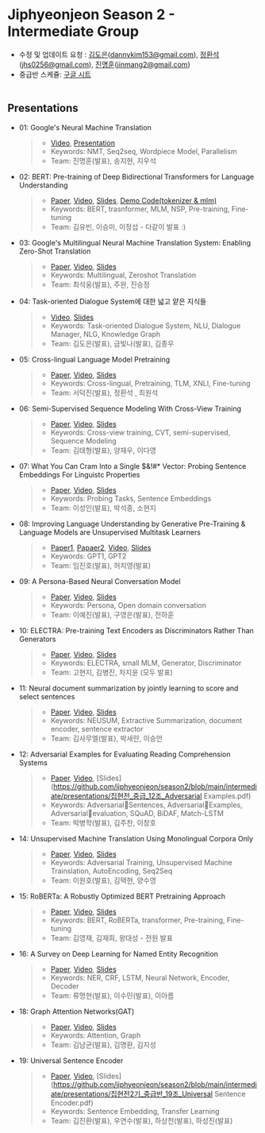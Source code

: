 # Jiphyeonjeon Season 2 - Intermediate Group
* 수정 및 업데이트 요청 : [김도은](https://github.com/kimdanny)(dannykim153@gmail.com), [정환석](https://github.com/jayden5744)(jhs0256@gmail.com), [진명훈](https://github.com/jinmang2)(jinmang2@gmail.com)
* 중급반 스케쥴: [구글 시트](https://docs.google.com/spreadsheets/d/1pwkvIwf3T1bo2y7aXmSYPN6otlPKJl9kCJHaze0H3KY/edit#gid=697987516)
<br><br>

## Presentations
<!-- 예시 -->
<!-- - 01 : Long Short-Term Memory
	> - [Paper](https://www.mitpressjournals.org/doi/abs/10.1162/neco.1997.9.8.1735), [Video](https://youtu.be/HHKSCkPEQfw), [Presentation](https://github.com/jiphyeonjeon/nlp-review/blob/main/beginners/presentation/01.%20LSTM%20논문%20리뷰%20(석리님).pdf)
	> - Keywords: LSTM, Neural Network
	> - Team : 고현웅(발표), 김대웅, 이윤재 -->
- 01: Google's Neural Machine Translation
  >- [Video](https://www.youtube.com/watch?v=5rKKJcsL8fU), [Presentation](https://github.com/jiphyeonjeon/season2/blob/main/intermediate/presentations/집현전_season2_gnmt_중급_1조.pdf)
  >- Keywords: NMT, Seq2seq, Wordpiece Model, Parallelism
  >- Team: 진명훈(발표), 송지현, 지우석
- 02: BERT: Pre-training of Deep Bidirectional Transformers for Language Understanding
  > - [Paper](https://arxiv.org/abs/1810.04805), [Video](https://youtu.be/moCNw4j2Fkw), [Slides](https://docs.google.com/presentation/d/1gLLZfxBP2NvZu7yIDggXCywLa-Uf36x172E8-u5Hqeo/edit?usp=sharing), [Demo Code(tokenizer & mlm)](https://gist.github.com/eubinecto/bd053cc3ac3f6cdcfa4f32e9a882a34b)
  > - Keywords: BERT, trasnformer, MLM, NSP, Pre-training, Fine-tuning
  > - Team: 김유빈, 이승미, 이정섭 - 다같이 발표 :)
- 03: Google's Multilingual Neural Machine Translation System: Enabling Zero-Shot Translation
  > - [Paper](https://arxiv.org/abs/1611.04558), [Video](https://youtu.be/3lUIyj7VTmE), [Slides](https://github.com/jiphyeonjeon/season2/blob/main/intermediate/presentations/집현전_season2_gnmt_중급_1조.pdf)
  > - Keywords: Multilingual, Zeroshot Translation
  > - Team: 최석웅(발표), 주완, 진승정
- 04: Task-oriented Dialogue System에 대한 넓고 얕은 지식들
  > - [Video](https://youtu.be/_KngLJQj2T0), [Slides](https://github.com/jiphyeonjeon/season2/blob/main/intermediate/presentations/중급_4조_TOD_survey.pdf)
  > - Keywords: Task-oriented Dialogue System, NLU, Dialogue Manager, NLG, Knowledge Graph
  > - Team: 김도은(발표), 금빛나(발표), 김종우
- 05: Cross-lingual Language Model Pretraining
  > - [Paper](https://arxiv.org/abs/1901.07291), [Video](https://www.youtube.com/watch?v=M6RrQaWTLKU), [Slides](https://github.com/jiphyeonjeon/season2/blob/main/intermediate/presentations/집현전_중급_5조_Cross-lingual-Language-Model-Pretraining.pdf)
  > - Keywords: Cross-lingual, Pretraining, TLM, XNLI, Fine-tuning
  > - Team: 서덕진(발표), 정환석 , 최원석
- 06: Semi-Supervised Sequence Modeling With Cross-View Training
  > - [Paper](https://arxiv.org/pdf/1809.08370.pdf), [Video](https://youtu.be/PyripC5Jp_U), [Slides](https://github.com/catSirup/season2/blob/main/intermediate/presentations/%EC%A7%91%ED%98%84%EC%A0%842%EA%B8%B0_%EC%A4%91%EA%B8%89%EB%B0%98_6%EC%A1%B0_CVT.pdf)
  > - Keywords: Cross-view training, CVT, semi-supervised, Sequence Modeling
  > - Team: 김태형(발표), 양재우, 이다영
- 07: What You Can Cram Into a Single $&!#* Vector: Probing Sentence Embeddings For Linguistc Properties
  > - [Paper](https://arxiv.org/abs/1805.01070v2), [Video](https://youtu.be/FavuvQKIzaU), [Slides](https://github.com/jiphyeonjeon/season2/blob/main/intermediate/presentations/집현전_season2_중급_7조_sentence_embeddings.pdf)
  > - Keywords: Probing Tasks, Sentence Embeddings
  > - Team: 이성인(발표), 박석종, 소현지
- 08: Improving Language Understanding by Generative Pre-Training & Language Models are Unsupervised Multitask Learners
  > - [Paper1](https://www.cs.ubc.ca/~amuham01/LING530/papers/radford2018improving.pdf), [Papaer2](http://www.persagen.com/files/misc/radford2019language.pdf), [Video](https://www.youtube.com/watch?v=7_mv1qvHnEg&t=735s), [Slides](https://github.com/mooncy0421/season2/blob/688bd25c30ca3d5979fdbf24b1a8bf91ffce9dc9/intermediate/presentations/%EC%A7%91%ED%98%84%EC%A0%842%EA%B8%B0_%EC%A4%91%EA%B8%89%EB%B0%98_8%EC%A1%B0_GPT1%2C2.pptx)
  > - Keywords: GPT1, GPT2
  > - Team: 임진호(발표), 허치영(발표)
- 09:  A Persona-Based Neural Conversation Model
  > - [Paper](https://arxiv.org/abs/1603.06155), [Video](https://youtu.be/xZYXWBHoPwI), [Slides](https://github.com/jiphyeonjeon/season2/blob/main/intermediate/presentations/집현전2기_중급반_9조_A_Persona_based_Neural_Conversation_Model.pdf)
  > - Keywords: Persona, Open domain conversation
  > - Team: 이예진(발표), 구영은(발표), 전하훈
- 10: ELECTRA: Pre-training Text Encoders as Discriminators Rather Than Generators
  > - [Paper](https://arxiv.org/abs/2003.10555), [Video](https://youtu.be/LDHsL3tZewY), [Slides](https://github.com/jiphyeonjeon/season2/blob/main/intermediate/presentations/집현전_중급_10조_ELECTRA.pdf)
  > - Keywords: ELECTRA, small MLM, Generator, Discriminator
  > - Team: 고현지, 김병진, 차지윤 (모두 발표)
- 11: Neural document summarization by jointly learning to score and select sentences
  > - [Paper](https://arxiv.org/abs/1807.02305), [Video](https://youtu.be/re5Uhi2DuoU), [Slides](https://github.com/jiphyeonjeon/season2/blob/main/intermediate/presentations/집현전2기_중급반_11조_NEUSUM.pdf)
  > - Keywords: NEUSUM, Extractive Summarization, document encoder, sentence extractor
  > - Team: 김사무엘(발표), 박새란, 이승언
- 12: Adversarial Examples for Evaluating Reading Comprehension Systems
  > - [Paper](https://arxiv.org/abs/1707.07328), [Video](https://www.youtube.com/watch?v=u-R_tUE6yys), [Slides](https://github.com/jiphyeonjeon/season2/blob/main/intermediate/presentations/집현전_중급_12조_Adversarial Examples.pdf)
  > - Keywords: Adversarial􀀁Sentences, Adversarial􀀁Examples, Adversarial􀀁evaluation, SQuAD, BiDAF, Match-LSTM
  > - Team: 박병학(발표), 김주찬, 이창호
- 14: Unsupervised Machine Translation Using Monolingual Corpora Only
  > - [Paper](https://arxiv.org/abs/1711.00043), [Video](https://www.youtube.com/watch?v=6-fU_89Nj0w), [Slides](https://github.com/jiphyeonjeon/season2/blob/main/intermediate/presentations/집현전_중급반_14조_발표자료.pdf)
  > - Keywords: Adversarial Training, Unsupervised Machine Trainslation, AutoEncoding, Seq2Seq
  > - Team: 이원호(발표), 김택현, 양수영
- 15: RoBERTa: A Robustly Optimized BERT Pretraining Approach
  > - [Paper](https://arxiv.org/abs/1907.11692), [Video](https://youtu.be/9vRzTwjtx9s), [Slides](https://github.com/jiphyeonjeon/season2/blob/main/intermediate/presentations/집현전2기_중급반_15조_RoBERTa_A_Robustly_Optimized_BERT_Pretraining_Approach.pdf)
  > - Keywords: BERT, RoBERTa, transformer, Pre-training, Fine-tuning
  > - Team: 김영재, 김재희, 왕대성 - 전원 발표
- 16: A Survey on Deep Learning for Named Entity Recognition
  > - [Paper](https://arxiv.org/abs/1812.09449), [Video](https://www.youtube.com/watch?v=vdC-yibkn7Q), [Slides](https://github.com/jiphyeonjeon/season2/blob/main/intermediate/presentations/집현전2기_중급반_16_A_Survey_on_Deep_Learning_for_Named_Entity_Recognition.pdf)
  > - Keywords: NER, CRF, LSTM, Neural Network, Encoder, Decoder
  > - Team: 류명현(발표), 이수민(발표), 이아름
- 18: Graph Attention Networks(GAT)
  > - [Paper](https://arxiv.org/abs/1710.10903), [Video](https://www.youtube.com/watch?v=FPIUdRGvu80), [Slides](https://github.com/hwan17/season2/files/7492116/GAT-18.pdf)
  > - Keywords: Attention, Graph
  > - Team: 김남균(발표), 김명환, 김지성
- 19: Universal Sentence Encoder
  > - [Paper](https://arxiv.org/abs/1803.11175), [Video](https://www.youtube.com/watch?v=zKi1kxdLvSg), [Slides](https://github.com/jiphyeonjeon/season2/blob/main/intermediate/presentations/집현전2기_중급반_19조_Universal Sentence Encoder.pdf)
  > - Keywords: Sentence Embedding, Transfer Learning
  > - Team: 김진환(발표), 우연수(발표), 하상천(발표), 하성진(발표)
